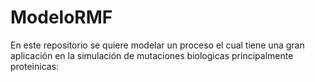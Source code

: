 # ModeloRMF

En este repositorio se quiere modelar un proceso el cual tiene una gran aplicación en la simulación de mutaciones biologicas principalmente proteinicas:


